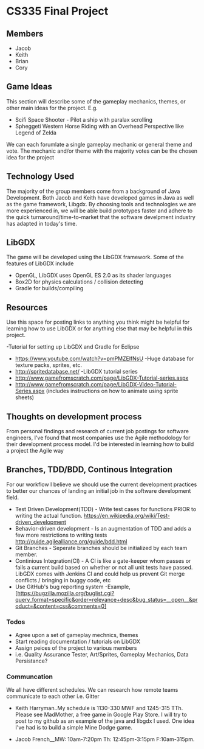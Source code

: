 # CS335 Final Project
## Members 
- Jacob
- Keith
- Brian 
- Cory

## Game Ideas
This section will describe some of the gameplay mechanics, themes, or other main ideas for the project. E.g.
- Scifi Space Shooter - Pilot a ship with paralax scrolling
- Spheggeti Western Horse Riding with an Overhead Perspective like Legend of Zelda

We can each forumlate a single gameplay mechanic or general theme and vote. The mechanic and/or theme with the majority votes can be the chosen idea for the project

## Technology Used

The majority of the group members come from a background of Java Development. Both Jacob and Keith have developed games in Java as well as the game framework, Libgdx. By choosing tools and technologies we are more experienced in, we will be able build prototypes faster and adhere to the quick turnaround/time-to-market that the software develpment industry has adapted in today's time. 

## LibGDX
 The game will be developed using the LibGDX framework. Some of the features of LibGDX include

- OpenGL, LibGDX uses OpenGL ES 2.0 as its shader languages
- Box2D for physics calculations / collision detecting
- Gradle for builds/compiling

## Resources
Use this space for posting links to anything you think might be helpful for learning how to use LibGDX or for anything else that may be helpful in this project.

-Tutorial for setting up LibGDX and Gradle for Eclipse
 - https://www.youtube.com/watch?v=pmPMZElfNsU
-Huge database for texture packs, sprites, etc.
 - http://spritedatabase.net/
-LibGDX tutorial series
 - http://www.gamefromscratch.com/page/LibGDX-Tutorial-series.aspx
 - http://www.gamefromscratch.com/page/LibGDX-Video-Tutorial-Series.aspx (includes instructions on how to animate using sprite sheets)

## Thoughts on development process
From personal findings and research of current job postings for software engineers, I've found that most companies use the Agile methodology for their development process model. I'd be interested in learning how to build a project the Agile way

## Branches, TDD/BDD, Continous Integration
For our workflow I believe we should use the current development practices to better our chances of landing an initial job in the software development field.
 - Test Driven Development(TDD) - Write test cases for functions PRIOR to writing the actual function. https://en.wikipedia.org/wiki/Test-driven_development
 - Behavior-driven development - Is an augmentation of TDD and adds a few more restrictions to writing tests http://guide.agilealliance.org/guide/bdd.html
- Git Branches - Seperate branches should be initialized by each team member.
- Continious Integration(CI) - A CI is like a gate-keeper whom passes or fails a current build based on whether or not all unit tests have passed. LibGDX comes with Jenkins CI and could help us prevent Git merge conflicts / bringing in buggy code, etc
- Use GitHub's bug reporting system
    -Example, [https://bugzilla.mozilla.org/buglist.cgi?query_format=specific&order=relevance+desc&bug_status=__open__&product=&content=css&comments=0] 


### Todos

-   Agree upon a set of gameplay mechnics, themes
-   Start reading documentation / tutorials on LibGDX
-   Assign peices of the project to various members
-  i.e. Quality Assurance Tester, Art/Sprites, Gameplay Mechanics, Data Persistance?

### Communcation
We all have different schedules. We can research how remote teams communicate to each other i.e. Gitter
-  Keith Harryman..My schedule is 1130-330 MWF and 1245-315 TTh. Please see MadMother, a free game in Google Play Store. I will try to post to my github as an example of the java and libgdx I used. One idea I've had is to build a simple Mine Dodge game.

- Jacob French__MW: 10am-7:20pm Th: 12:45pm-3:15pm F:10am-315pm. 
